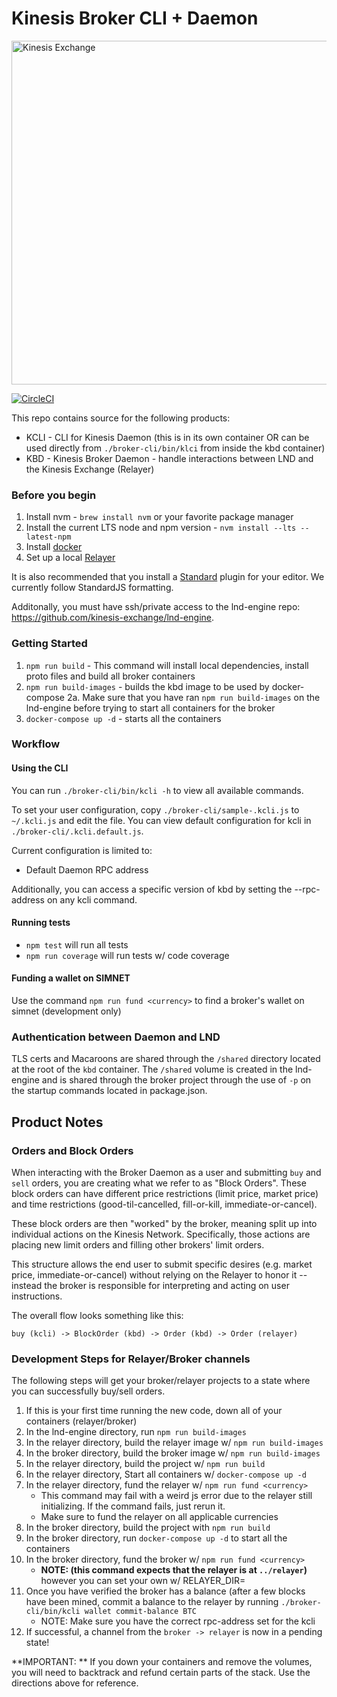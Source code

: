 # Kinesis Broker CLI + Daemon

<img src="https://kines.is/logo.png" alt="Kinesis Exchange" width="550">

[![CircleCI](https://circleci.com/gh/kinesis-exchange/broker.svg?style=svg&circle-token=11fe800209ce8a6839b3c071f8f61ee8a345b026)](https://circleci.com/gh/kinesis-exchange/broker)

This repo contains source for the following products:

- KCLI - CLI for Kinesis Daemon (this is in its own container OR can be used directly from `./broker-cli/bin/klci` from inside the kbd container)
- KBD - Kinesis Broker Daemon - handle interactions between LND and the Kinesis Exchange (Relayer)

### Before you begin

1. Install nvm - `brew install nvm` or your favorite package manager
2. Install the current LTS node and npm version - `nvm install --lts --latest-npm`
3. Install [docker](https://docs.docker.com/install/)
4. Set up a local [Relayer](https://github.com/kinesis-exchange/relayer)

It is also recommended that you install a [Standard](https://standardjs.com/) plugin for your editor. We currently follow StandardJS formatting.

Additonally, you must have ssh/private access to the lnd-engine repo: https://github.com/kinesis-exchange/lnd-engine.

### Getting Started

1. `npm run build` - This command will install local dependencies, install proto files and build all broker containers
2. `npm run build-images` - builds the kbd image to be used by docker-compose
2a. Make sure that you have ran `npm run build-images` on the lnd-engine before trying to start all containers for the broker
3. `docker-compose up -d` - starts all the containers

### Workflow

#### Using the CLI

You can run `./broker-cli/bin/kcli -h` to view all available commands.

To set your user configuration, copy `./broker-cli/sample-.kcli.js` to `~/.kcli.js` and edit the file.
You can view default configuration for kcli in `./broker-cli/.kcli.default.js`.

Current configuration is limited to:
- Default Daemon RPC address

Additionally, you can access a specific version of kbd by setting the --rpc-address on any kcli command.

#### Running tests

- `npm test` will run all tests
- `npm run coverage` will run tests w/ code coverage

#### Funding a wallet on SIMNET

Use the command `npm run fund <currency>` to find a broker's wallet on simnet (development only)

### Authentication between Daemon and LND

TLS certs and Macaroons are shared through the `/shared` directory located at the root of the `kbd` container. The `/shared` volume is created in the lnd-engine and is shared through the broker project through the use of `-p` on the startup commands located in package.json.

## Product Notes

### Orders and Block Orders

When interacting with the Broker Daemon as a user and submitting `buy` and `sell` orders, you are creating what we refer to as "Block Orders". These block orders can have different price restrictions (limit price, market price) and time restrictions (good-til-cancelled, fill-or-kill, immediate-or-cancel).

These block orders are then "worked" by the broker, meaning split up into individual actions on the Kinesis Network. Specifically, those actions are placing new limit orders and filling other brokers' limit orders.

This structure allows the end user to submit specific desires (e.g. market price, immediate-or-cancel) without relying on the Relayer to honor it -- instead the broker is responsible for interpreting and acting on user instructions.

The overall flow looks something like this:

`buy (kcli) -> BlockOrder (kbd) -> Order (kbd) -> Order (relayer)`

### Development Steps for Relayer/Broker channels

The following steps will get your broker/relayer projects to a state where you can successfully buy/sell orders.

1. If this is your first time running the new code, down all of your containers (relayer/broker)
2. In the lnd-engine directory, run `npm run build-images`
3. In the relayer directory, build the relayer image w/ `npm run build-images`
4. In the broker directory, build the broker image w/ `npm run build-images`
5. In the relayer directory, build the project w/ `npm run build`
6. In the relayer directory, Start all containers w/ `docker-compose up -d`
7. In the relayer directory, fund the relayer w/ `npm run fund <currency>`
    - This command may fail with a weird js error due to the relayer still initializing. If the command fails, just rerun it.
    - Make sure to fund the relayer on all applicable currencies
8. In the broker directory, build the project with `npm run build`
9. In the broker directory, run `docker-compose up -d` to start all the containers
10. In the broker directory, fund the broker w/ `npm run fund <currency>`
    - **NOTE: (this command expects that the relayer is at `../relayer`)** however you can set your own w/ RELAYER_DIR=<your relayer dir>
11. Once you have verified the broker has a balance (after a few blocks have been mined, commit a balance to the relayer by running `./broker-cli/bin/kcli wallet commit-balance BTC`
    - NOTE: Make sure you have the correct rpc-address set for the kcli
12. If successful, a channel from the `broker -> relayer` is now in a pending state!

**IMPORTANT: ** If you down your containers and remove the volumes, you will need to backtrack and refund certain parts of the stack. Use the directions above for reference.
